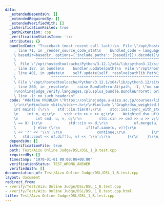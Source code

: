 ```yaml
---
data:
  _extendedDependsOn: []
  _extendedRequiredBy: []
  _extendedVerifiedWith: []
  _isVerificationFailed: true
  _pathExtension: cpp
  _verificationStatusIcon: ':x:'
  attributes: {}
  bundledCode: "Traceback (most recent call last):\n  File \"/opt/hostedtoolcache/Python/3.12.1/x64/lib/python3.12/site-packages/onlinejudge_verify/documentation/build.py\"\
    , line 71, in _render_source_code_stat\n    bundled_code = language.bundle(stat.path,\
    \ basedir=basedir, options={'include_paths': [basedir]}).decode()\n          \
    \         ^^^^^^^^^^^^^^^^^^^^^^^^^^^^^^^^^^^^^^^^^^^^^^^^^^^^^^^^^^^^^^^^^^^^^^^^^^^^^^^^^\n\
    \  File \"/opt/hostedtoolcache/Python/3.12.1/x64/lib/python3.12/site-packages/onlinejudge_verify/languages/cplusplus.py\"\
    , line 187, in bundle\n    bundler.update(path)\n  File \"/opt/hostedtoolcache/Python/3.12.1/x64/lib/python3.12/site-packages/onlinejudge_verify/languages/cplusplus_bundle.py\"\
    , line 401, in update\n    self.update(self._resolve(pathlib.Path(included), included_from=path))\n\
    \                ^^^^^^^^^^^^^^^^^^^^^^^^^^^^^^^^^^^^^^^^^^^^^^^^^^^^^^^^^\n \
    \ File \"/opt/hostedtoolcache/Python/3.12.1/x64/lib/python3.12/site-packages/onlinejudge_verify/languages/cplusplus_bundle.py\"\
    , line 260, in _resolve\n    raise BundleErrorAt(path, -1, \"no such header\"\
    )\nonlinejudge_verify.languages.cplusplus_bundle.BundleErrorAt: Graph/dsu_weighted.hpp:\
    \ line -1: no such header\n"
  code: "#define PROBLEM \"https://onlinejudge.u-aizu.ac.jp/courses/library/3/DSL/1/DSL_1_B\"\
    \r\n\r\n#include <bits/stdc++.h>\r\n#include \"Graph/dsu_weighted.hpp\"\r\n\r\n\
    int main() {\r\n    std::cin.tie(0);\r\n    std::ios::sync_with_stdio(false);\r\
    \n    int n, q;\r\n    std::cin >> n >> q;\r\n    Weighted_dsu uf(n);\r\n    while(q--){\r\
    \n        int cmd, u, v, d;\r\n        std::cin >> cmd >> u >> v;\r\n        if(cmd\
    \ == 0) {\r\n            std::cin >> d;\r\n            uf.merge(u, v, d);\r\n\
    \        } else {\r\n            if(!uf.same(u, v)){\r\n                std::cout\
    \ << '?' << '\\n';\r\n                continue;\r\n            }\r\n         \
    \   std::cout << uf.diff(u, v) << '\\n';\r\n        }\r\n    }\r\n}\r\n"
  dependsOn: []
  isVerificationFile: true
  path: Test/Aizu Online Judge/DSL/DSL_1_B.test.cpp
  requiredBy: []
  timestamp: '1970-01-01 00:00:00+00:00'
  verificationStatus: TEST_WRONG_ANSWER
  verifiedWith: []
documentation_of: Test/Aizu Online Judge/DSL/DSL_1_B.test.cpp
layout: document
redirect_from:
- /verify/Test/Aizu Online Judge/DSL/DSL_1_B.test.cpp
- /verify/Test/Aizu Online Judge/DSL/DSL_1_B.test.cpp.html
title: Test/Aizu Online Judge/DSL/DSL_1_B.test.cpp
---
```

